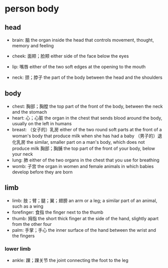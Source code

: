 # person body

## head

- brain: 脑 the organ inside the head that controls movement, thought, memory and feeling
- cheek: 面颊；脸颊 either side of the face below the eyes
- lip: 嘴唇 either of the two soft edges at the opening to the mouth

- neck: 颈；脖子 the part of the body between the head and the shoulders

## body

- chest: 胸部；胸膛 the top part of the front of the body, between the neck and the stomach
- heart: 心；心脏 the organ in the chest that sends blood around the body, usually on the left in humans
- breast: （女子的）乳房 either of the two round soft parts at the front of a woman's body that produce milk when she has had a baby （男子的）退化乳房 the similar, smaller part on a man's body, which does not produce milk 胸部；胸脯 the top part of the front of your body, below your neck
- lung: 肺 either of the two organs in the chest that you use for breathing
- womb: 子宫 the organ in women and female animals in which babies develop before they are born

## limb

- limb: 肢；臂；腿；翼；翅膀 an arm or a leg; a similar part of an animal, such as a wing
- forefinger: 食指 the finger next to the thumb
- thumb: 拇指 the short thick finger at the side of the hand, slightly apart from the other four
- palm: 手掌；手心 the inner surface of the hand between the wrist and the fingers

### lower limb

- ankle: 踝；踝关节 the joint connecting the foot to the leg
